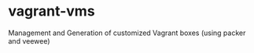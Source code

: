 vagrant-vms
===========

Management and Generation of customized Vagrant boxes (using packer and veewee) 
